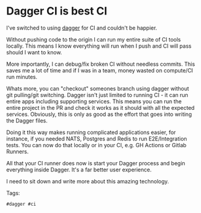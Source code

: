 # Dagger CI is best CI

I've switched to using [dagger](dagger.io) for CI and couldn't be happier.

Without pushing code to the origin I can run my entire suite of CI tools
locally. This means I know everything will run when I push and CI will pass
should I want to know.

More importantly, I can debug/fix broken CI without needless commits. This saves
me a lot of time and if I was in a team, money wasted on compute/CI run minutes.

Whats more, you can "checkout" someones branch using dagger without git
pulling/git switching. Dagger isn't just limited to running CI - it can run
entire apps including supporting services. This means you can run the entire
project in the PR and check it works as it should with all the expected
services. Obviously, this is only as good as the effort that goes into writing
the Dagger files.

Doing it this way makes running complicated applications easier, for instance,
if you needed NATS, Postgres and Redis to run E2E/Integration tests. You can now
do that locally or in your CI, e.g. GH Actions or Gitlab Runners.

All that your CI runner does now is start your Dagger process and begin
everything inside Dagger. It's a far better user experience.

I need to sit down and write more about this amazing technology.

Tags:

    #dagger #ci
